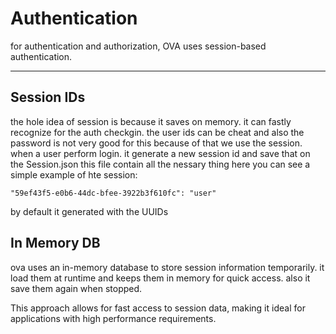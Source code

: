 # Authentication

for authentication and authorization, OVA uses session-based authentication.

---

## Session IDs

the hole idea of session is because it saves on memory. it can fastly recognize for the auth checkgin. the user ids can be cheat and also the password is not very good for this because of that we use the session. when a user perform login. it generate a new session id and save that on the Session.json this file contain all the nessary thing here you can see a simple example of hte session:

```
"59ef43f5-e0b6-44dc-bfee-3922b3f610fc": "user"
```

by default it generated with the UUIDs

## In Memory DB

ova uses an in-memory database to store session information temporarily. it load them at runtime and keeps them in memory for quick access. also it save them again when stopped.

This approach allows for fast access to session data, making it ideal for applications with high performance requirements.
